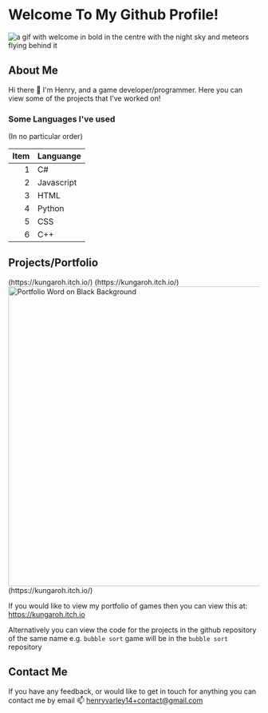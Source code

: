# Welcome To My Github Profile!

<picture>
 <source media="(prefers-color-scheme: dark)" srcset="https://media.tenor.com/2auJH5AE1fMAAAAd/welcome.gif">
 <source media="(prefers-color-scheme: light)" srcset="https://media.tenor.com/2auJH5AE1fMAAAAd/welcome.gif">
 <img alt="a gif with welcome in bold in the centre with the night sky and meteors flying behind it" src="https://media.tenor.com/2auJH5AE1fMAAAAd/welcome.gif">
</picture>

    
## About Me
Hi there 👋 I'm Henry, and a game developer/programmer. 
Here you can view some of the projects that I've worked on!

### Some Languages I've used
(In no particular order)

|Item|Languange |
|---:|----------|
|   1|        C#|
|   2|Javascript|
|   3|      HTML|
|   4|    Python|
|   5|       CSS|
|   6|       C++|

## Projects/Portfolio
<picture>
 <source media="(prefers-color-scheme: dark)" srcset=":https://images.pexels.com/photos/14936128/pexels-photo-14936128.jpeg?auto=compress&cs=tinysrgb&w=1260&h=750&dpr=2" width="800" height="600">(https://kungaroh.itch.io/)
 <source media="(prefers-color-scheme: light)" srcset="https://images.pexels.com/photos/14936128/pexels-photo-14936128.jpeg?auto=compress&cs=tinysrgb&w=1260&h=750&dpr=2" width="800" height="600">(https://kungaroh.itch.io/)
 <img alt="Portfolio Word on Black Background " src="https://images.pexels.com/photos/14936128/pexels-photo-14936128.jpeg"> (https://kungaroh.itch.io/)
</picture> 

If you would like to view my portfolio of games then you can view this at:
https://kungaroh.itch.io


Alternatively you can view the code for the projects in the github repository of the same name e.g. `bubble sort` game will be in the `bubble sort` repository

## Contact Me
If you have any feedback, or would like to get in touch for anything you can contact me by email
📫 henryvarley14+contact@gmail.com

<!--
**Iths567/Iths567** is a ✨ _special_ ✨ repository because its `README.md` (this file) appears on your GitHub profile.

Here are some ideas to get you started:

- 🔭 I’m currently working on ...
- 🌱 I’m currently learning ...
- 👯 I’m looking to collaborate on ...
- 🤔 I’m looking for help with ...
- 💬 Ask me about ...
- 📫 How to reach me: ...
- 😄 Pronouns: ...
- ⚡ Fun fact: ...
-->
